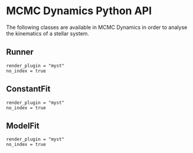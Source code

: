 MCMC Dynamics Python API
========================

The following classes are available in MCMC Dynamics in order to analyse the
kinematics of a stellar system.

Runner
------
```{autodoc2-object} mcmc_dynamics.analysis.runner.Runner
render_plugin = "myst"
no_index = true
```

ConstantFit
-----------
```{autodoc2-object} mcmc_dynamics.analysis.constant.ConstantFit
render_plugin = "myst"
no_index = true
```

ModelFit
--------
```{autodoc2-object} mcmc_dynamics.analysis.model.ModelFit
render_plugin = "myst"
no_index = true
```

